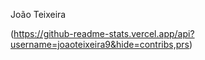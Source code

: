 João Teixeira

(https://github-readme-stats.vercel.app/api?username=joaoteixeira9&hide=contribs,prs)
